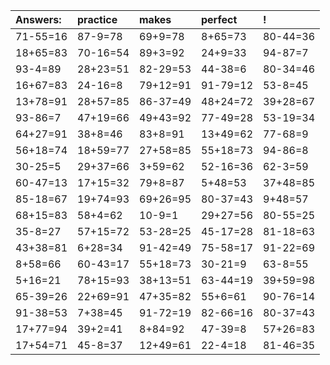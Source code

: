 | Answers: | practice | makes | perfect | ! |
| :--- | :--- | :--- | :--- | :--- |
| 71-55=16 | 87-9=78 | 69+9=78 | 8+65=73 | 80-44=36 | 
| 18+65=83 | 70-16=54 | 89+3=92 | 24+9=33 | 94-87=7 | 
| 93-4=89 | 28+23=51 | 82-29=53 | 44-38=6 | 80-34=46 | 
| 16+67=83 | 24-16=8 | 79+12=91 | 91-79=12 | 53-8=45 | 
| 13+78=91 | 28+57=85 | 86-37=49 | 48+24=72 | 39+28=67 | 
| 93-86=7 | 47+19=66 | 49+43=92 | 77-49=28 | 53-19=34 | 
| 64+27=91 | 38+8=46 | 83+8=91 | 13+49=62 | 77-68=9 | 
| 56+18=74 | 18+59=77 | 27+58=85 | 55+18=73 | 94-86=8 | 
| 30-25=5 | 29+37=66 | 3+59=62 | 52-16=36 | 62-3=59 | 
| 60-47=13 | 17+15=32 | 79+8=87 | 5+48=53 | 37+48=85 | 
| 85-18=67 | 19+74=93 | 69+26=95 | 80-37=43 | 9+48=57 | 
| 68+15=83 | 58+4=62 | 10-9=1 | 29+27=56 | 80-55=25 | 
| 35-8=27 | 57+15=72 | 53-28=25 | 45-17=28 | 81-18=63 | 
| 43+38=81 | 6+28=34 | 91-42=49 | 75-58=17 | 91-22=69 | 
| 8+58=66 | 60-43=17 | 55+18=73 | 30-21=9 | 63-8=55 | 
| 5+16=21 | 78+15=93 | 38+13=51 | 63-44=19 | 39+59=98 | 
| 65-39=26 | 22+69=91 | 47+35=82 | 55+6=61 | 90-76=14 | 
| 91-38=53 | 7+38=45 | 91-72=19 | 82-66=16 | 80-37=43 | 
| 17+77=94 | 39+2=41 | 8+84=92 | 47-39=8 | 57+26=83 | 
| 17+54=71 | 45-8=37 | 12+49=61 | 22-4=18 | 81-46=35 | 
